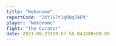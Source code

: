 ```yaml
---
title: "Nekonome"
reportCode: "2XYJ67t3gRQqZ4FN"
player: "Nekonome"
fight: "The Curator"
date: 2021-08-23T19:07:58.042000+00:00
---
```


